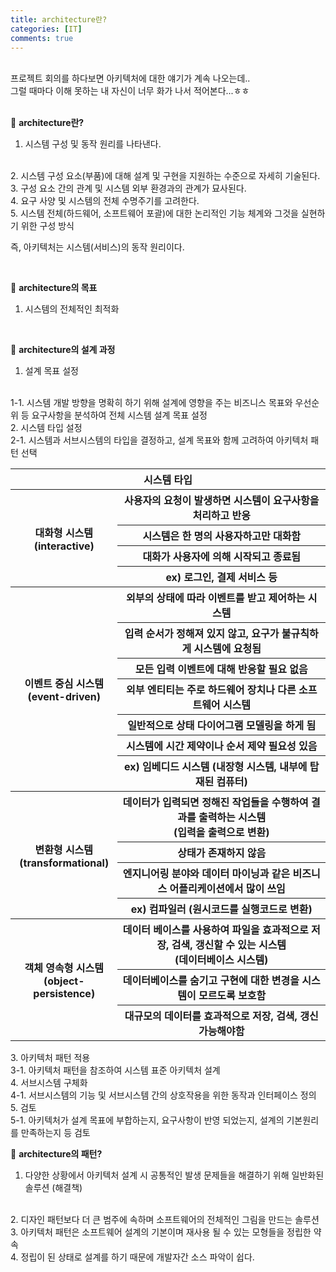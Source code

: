 ```yaml
---
title: architecture란?
categories: [IT]
comments: true
---
```


<br>
프로젝트 회의를 하다보면 아키텍처에 대한 얘기가 계속 나오는데..<br>
그럴 때마다 이해 못하는 내 자신이 너무 화가 나서 적어본다...ㅎㅎ<br>
<br>

🤔 <strong>architecture란?</strong>
<br>
1. 시스템 구성 및 동작 원리를 나타낸다.
<br>
2. 시스템 구성 요소(부품)에 대해 설계 및 구현을 지원하는 수준으로 자세히 기술된다.
<br>
3. 구성 요소 간의 관계 및 시스템 외부 환경과의 관계가 묘사된다.
<br>
4. 요구 사양 및 시스템의 전체 수명주기를 고려한다.
<br>
5. 시스템 전체(하드웨어, 소프트웨어 포괄)에 대한 논리적인 기능 체계와 그것을 실현하기 위한 구성 방식
<br>

즉, 아키텍처는 시스템(서비스)의 동작 원리이다.

<br>

🤔 <strong>architecture의 목표</strong>
<br>
1. 시스템의 전체적인 최적화

<br>

🤔 <strong>architecture의 설계 과정</strong>
<br>
1. 설계 목표 설정
<br>
1-1. 시스템 개발 방향을 명확히 하기 위해 설계에 영향을 주는 비즈니스 목표와 우선순위 등 요구사항을 분석하여 전체 시스템 설계 목표 설정
<br>
2. 시스템 타입 설정
<br>
 2-1. 시스템과 서브시스템의 타입을 결정하고, 설계 목표와 함께 고려하여 아키텍처 패턴 선택
<br>
    <table class="table table-striped table-bordered">
        <thead>
            <tr>
                <th colspan="2">시스템 타입</th>
            </tr>
        </thead>
        <tbody>
            <tr>
                <th rowspan="4">대화형 시스템<br>(interactive)</th>
                <th>사용자의 요청이 발생하면 시스템이 요구사항을 처리하고 반응</th>
            </tr>
            <tr>
                <th>시스템은 한 명의 사용자하고만 대화함</th>
            </tr>
            <tr>
                <th>대화가 사용자에 의해 시작되고 종료됨</th>
            </tr>
            <tr>
                <th>ex) 로그인, 결제 서비스 등</th>
            </tr>                           
            <tr>  
                <th rowspan="7">이벤트 중심 시스템<br>(event-driven)</th>
                <th>외부의 상태에 따라 이벤트를 받고 제어하는 시스템</th>
            </tr> 
            <tr>
                <th>입력 순서가 정해져 있지 않고, 요구가 불규칙하게 시스템에 요청됨</th>
            </tr>
            <tr>
                <th>모든 입력 이벤트에 대해 반응할 필요 없음</th>
            </tr>                        
            <tr>
                <th>외부 엔티티는 주로 하드웨어 장치나 다른 소프트웨어 시스템</th>
            </tr>  
            <tr>
                <th>일반적으로 상태 다이어그램 모델링을 하게 됨</th>
            </tr>                                               
            <tr>
                <th>시스템에 시간 제약이나 순서 제약 필요성 있음</th>
            </tr>      
            <tr>
                <th>ex) 임베디드 시스템 (내장형 시스템, 내부에 탑재된 컴퓨터)</th>
            </tr>                                                       
            <tr>
                <th rowspan="4">변환형 시스템<br>(transformational)</th>
                <th>데이터가 입력되면 정해진 작업들을 수행하여 결과를 출력하는 시스템<br>(입력을 출력으로 변환)</th>
            </tr>  
            <tr>
                <th>상태가 존재하지 않음</th>
            </tr>                     
            <tr>
                <th>엔지니어링 분야와 데이터 마이닝과 같은 비즈니스 어플리케이션에서 많이 쓰임</th>
            </tr>   
            <tr>
                <th>ex) 컴파일러 (원시코드를 실행코드로 변환)</th>
            </tr>                                           
            <tr>
                <th rowspan="3">객체 영속형 시스템<br>(object-persistence)</th>
                <th>데이터 베이스를 사용하여 파일을 효과적으로 저장, 검색, 갱신할 수 있는 시스템<br>(데이터베이스 시스템)</th>
            </tr> 
            <tr>
                <th>데이터베이스를 숨기고 구현에 대한 변경을 시스템이 모르도록 보호함</th>
            </tr>          
            <tr>
                <th>대규모의 데이터를 효과적으로 저장, 검색, 갱신 가능해야함</th>
            </tr>                 
        </tbody>
    </table>
3. 아키텍처 패턴 적용
<br>
 3-1. 아키텍처 패턴을 참조하여 시스템 표준 아키텍처 설계
<br>
4. 서브시스템 구체화
<br>
 4-1. 서브시스템의 기능 및 서브시스템 간의 상호작용을 위한 동작과 인터페이스 정의
<br>
5. 검토
<br>
 5-1. 아키텍처가 설계 목표에 부합하는지, 요구사항이 반영 되었는지, 설계의 기본원리를 만족하는지 등 검토

<br>

🤔 <strong>architecture의 패턴?</strong>
<br>
1. 다양한 상황에서 아키텍처 설계 시 공통적인 발생 문제들을 해결하기 위해 일반화된 솔루션 (해결책)
<br>
2. 디자인 패턴보다 더 큰 범주에 속하며 소프트웨어의 전체적인 그림을 만드는 솔루션
<br>
3. 아키텍처 패턴은 소프트웨어 설계의 기본이며 재사용 될 수 있는 모형들을 정립한 약속
<br>
4. 정립이 된 상태로 설계를 하기 때문에 개발자간 소스 파악이 쉽다.
<br>

